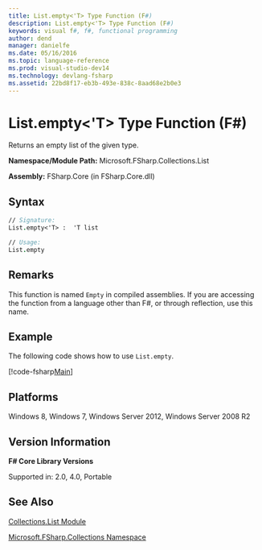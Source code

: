 ```yaml
---
title: List.empty<'T> Type Function (F#)
description: List.empty<'T> Type Function (F#)
keywords: visual f#, f#, functional programming
author: dend
manager: danielfe
ms.date: 05/16/2016
ms.topic: language-reference
ms.prod: visual-studio-dev14
ms.technology: devlang-fsharp
ms.assetid: 22bd8f17-eb3b-493e-838c-8aad68e2b0e3 
---
```


# List.empty<'T> Type Function (F#)

Returns an empty list of the given type.

**Namespace/Module Path:** Microsoft.FSharp.Collections.List

**Assembly:** FSharp.Core (in FSharp.Core.dll)


## Syntax

```fsharp
// Signature:
List.empty<'T> :  'T list

// Usage:
List.empty
```

## Remarks
This function is named `Empty` in compiled assemblies. If you are accessing the function from a language other than F#, or through reflection, use this name.

## Example

The following code shows how to use `List.empty`.

[!code-fsharp[Main](~/samples/snippets/fsharp/lists/snippet44.fs)]

## Platforms
Windows 8, Windows 7, Windows Server 2012, Windows Server 2008 R2


## Version Information
**F# Core Library Versions**

Supported in: 2.0, 4.0, Portable

## See Also
[Collections.List Module](Collections.List-Module-%5BFSharp%5D.md)

[Microsoft.FSharp.Collections Namespace](Microsoft.FSharp.Collections-Namespace.md)